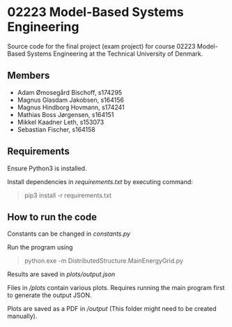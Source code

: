 # 02223 Model-Based Systems Engineering
Source code for the final project (exam project) for course 02223 Model-Based Systems Engineering at the Technical University of Denmark.

## Members
- Adam Ømosegård Bischoff, s174295
- Magnus Glasdam Jakobsen, s164156
- Magnus Hindborg Hovmann, s174241
- Mathias Boss Jørgensen, s164151
- Mikkel Kaadner Leth, s153073
- Sebastian Fischer, s164158

## Requirements
Ensure Python3 is installed.

Install dependencies in _requirements.txt_ by executing command:
>pip3 install -r requirements.txt

## How to run the code
Constants can be changed in _constants.py_

Run the program using 
>python.exe -m DistributedStructure.MainEnergyGrid.py

Results are saved in _plots/output.json_

Files in _/plots_ contain various plots. Requires running the main program first to generate the output JSON.

Plots are saved as a PDF in _/output_ (This folder might need to be created manually).